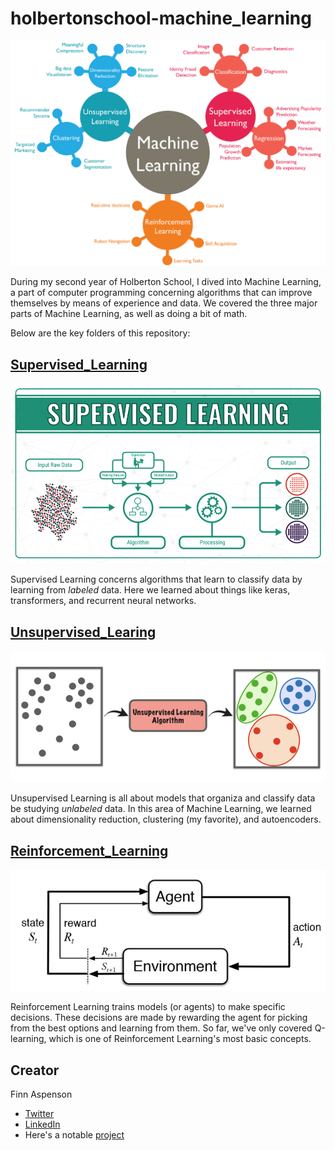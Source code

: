# holbertonschool-machine_learning

![](assets/ml.png)

During my second year of Holberton School, I dived into Machine Learning, a part of computer programming concerning algorithms that can improve themselves by means of experience and data. We covered the three major parts of Machine Learning, as well as doing a bit of math.

Below are the key folders of this repository:

## [Supervised_Learning](https://github.com/faspen/holbertonschool-machine_learning/tree/main/supervised_learning)

![](assets/suplearn.png)

Supervised Learning concerns algorithms that learn to classify data by learning from *labeled* data. Here we learned about things like keras, transformers, and recurrent neural networks.

## [Unsupervised_Learing](https://github.com/faspen/holbertonschool-machine_learning/tree/main/unsupervised_learning)

![](assets/unlearn.png)

Unsupervised Learning is all about models that organiza and classify data be studying *unlabeled* data. In this area of Machine Learning, we learned about dimensionality reduction, clustering (my favorite), and autoencoders.

## [Reinforcement_Learning](https://github.com/faspen/holbertonschool-machine_learning/tree/main/reinforcement_learning)

![](assets/reinlearn.jpeg)

Reinforcement Learning trains models (or agents) to make specific decisions. These decisions are made by rewarding the agent for picking from the best options and learning from them. So far, we've only covered Q-learning, which is one of Reinforcement Learning's most basic concepts.

## Creator

Finn Aspenson

* [Twitter](https://twitter.com/FAspenson)
* [LinkedIn](https://www.linkedin.com/in/finn-aspenson-0a23841b6/)
* Here's a notable [project](https://github.com/mlaizure/dragonfly)